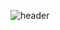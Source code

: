 ![header](https://capsule-render.vercel.app/api?type=rect&color=0:757f8f,100:3365b5&height=150&text=Nakyoung-Han&desc=Information%20Security%20Engineer/AI%20Developer&descAlign=90) 
